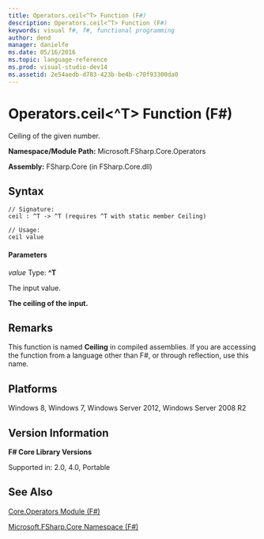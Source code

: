 ```yaml
---
title: Operators.ceil<^T> Function (F#)
description: Operators.ceil<^T> Function (F#)
keywords: visual f#, f#, functional programming
author: dend
manager: danielfe
ms.date: 05/16/2016
ms.topic: language-reference
ms.prod: visual-studio-dev14
ms.assetid: 2e54aedb-d783-423b-be4b-c70f93300da0 
---
```


# Operators.ceil<^T> Function (F#)

Ceiling of the given number.

**Namespace/Module Path:** Microsoft.FSharp.Core.Operators

**Assembly:** FSharp.Core (in FSharp.Core.dll)


## Syntax

```
// Signature:
ceil : ^T -> ^T (requires ^T with static member Ceiling)

// Usage:
ceil value
```

#### Parameters
*value*
Type: **^T**


The input value.



**The ceiling of the input.**
## Remarks
This function is named **Ceiling** in compiled assemblies. If you are accessing the function from a language other than F#, or through reflection, use this name.


## Platforms
Windows 8, Windows 7, Windows Server 2012, Windows Server 2008 R2


## Version Information
**F# Core Library Versions**

Supported in: 2.0, 4.0, Portable




## See Also
[Core.Operators Module &#40;F&#35;&#41;](Core.Operators-Module-%5BFSharp%5D.md)

[Microsoft.FSharp.Core Namespace &#40;F&#35;&#41;](Microsoft.FSharp.Core-Namespace-%5BFSharp%5D.md)

